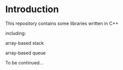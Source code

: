 # Introduction
This repository contains some libraries written in C++

including:

array-based stack

array-based queue


To be continued...